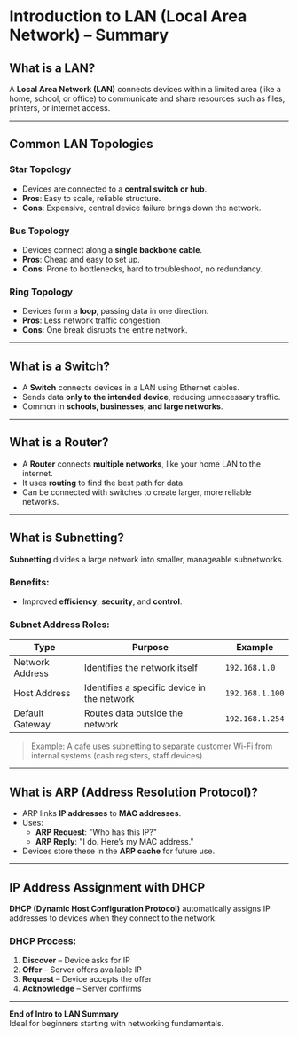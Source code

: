 # Introduction to LAN (Local Area Network) – Summary

## What is a LAN?
A **Local Area Network (LAN)** connects devices within a limited area (like a home, school, or office) to communicate and share resources such as files, printers, or internet access.

---

## Common LAN Topologies

### Star Topology
- Devices are connected to a **central switch or hub**.
- **Pros**: Easy to scale, reliable structure.
- **Cons**: Expensive, central device failure brings down the network.

### Bus Topology
- Devices connect along a **single backbone cable**.
- **Pros**: Cheap and easy to set up.
- **Cons**: Prone to bottlenecks, hard to troubleshoot, no redundancy.

### Ring Topology
- Devices form a **loop**, passing data in one direction.
- **Pros**: Less network traffic congestion.
- **Cons**: One break disrupts the entire network.

---

## What is a Switch?
- A **Switch** connects devices in a LAN using Ethernet cables.
- Sends data **only to the intended device**, reducing unnecessary traffic.
- Common in **schools, businesses, and large networks**.

---

## What is a Router?
- A **Router** connects **multiple networks**, like your home LAN to the internet.
- It uses **routing** to find the best path for data.
- Can be connected with switches to create larger, more reliable networks.

---

## What is Subnetting?
**Subnetting** divides a large network into smaller, manageable subnetworks.

### Benefits:
- Improved **efficiency**, **security**, and **control**.

### Subnet Address Roles:

| Type             | Purpose                                       | Example          |
|------------------|-----------------------------------------------|------------------|
| Network Address   | Identifies the network itself                | `192.168.1.0`    |
| Host Address      | Identifies a specific device in the network  | `192.168.1.100`  |
| Default Gateway   | Routes data outside the network              | `192.168.1.254`  |

> Example: A cafe uses subnetting to separate customer Wi-Fi from internal systems (cash registers, staff devices).

---

## What is ARP (Address Resolution Protocol)?
- ARP links **IP addresses** to **MAC addresses**.
- Uses:
  - **ARP Request**: "Who has this IP?"
  - **ARP Reply**: "I do. Here’s my MAC address."
- Devices store these in the **ARP cache** for future use.

---

## IP Address Assignment with DHCP
**DHCP (Dynamic Host Configuration Protocol)** automatically assigns IP addresses to devices when they connect to the network.

### DHCP Process:
1. **Discover** – Device asks for IP
2. **Offer** – Server offers available IP
3. **Request** – Device accepts the offer
4. **Acknowledge** – Server confirms

---

 **End of Intro to LAN Summary**  
 Ideal for beginners starting with networking fundamentals.
